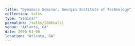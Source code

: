 ```yaml
---
title: "Dynamics Seminar, Georgia Institute of Technology"
collection: talks
type: "Seminar" 
permalink: /talks/2006talk1
venue: "Atlanta, GA"
date: 2006-01-06
location: "Atlanta, GA"
---
```

